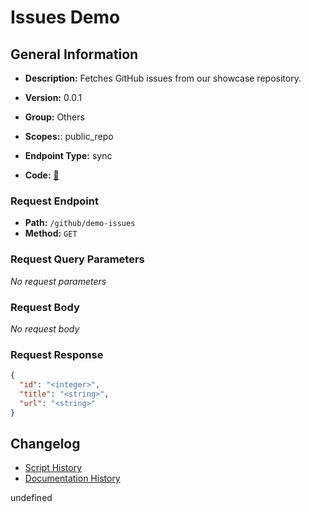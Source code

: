 # Issues Demo

## General Information
- **Description:** Fetches GitHub issues from our showcase repository.

- **Version:** 0.0.1
- **Group:** Others
- **Scopes:**: public_repo
- **Endpoint Type:** sync
- **Code:** [🔗](https://github.com/NangoHQ/integration-templates/tree/main/integrations/github/syncs/issues-demo.ts)

### Request Endpoint

- **Path:** `/github/demo-issues`
- **Method:** `GET`

### Request Query Parameters

_No request parameters_

### Request Body

_No request body_

### Request Response

```json
{
  "id": "<integer>",
  "title": "<string>",
  "url": "<string>"
}
```

## Changelog


- [Script History](https://github.com/NangoHQ/integration-templates/commits/main/integrations/github/syncs/issues-demo.ts)
- [Documentation History](https://github.com/NangoHQ/integration-templates/commits/main/integrations/github/syncs/issues-demo.md)

<!-- END  GENERATED CONTENT -->

undefined